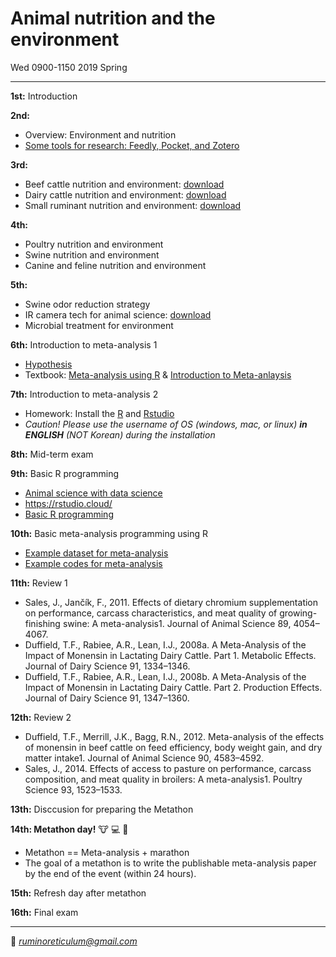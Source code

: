 # Animal nutrition and the environment  
Wed 0900-1150 2019 Spring

---------------------------------------

**1st:** Introduction  

**2nd:** 
- Overview: Environment and nutrition  
- [Some tools for research: Feedly, Pocket, and Zotero](https://youngjunna.github.io/2019-animal-nutrition-and-the-environment/Some_tools_for_research.html#1)

**3rd:** 
- Beef cattle nutrition and environment: [download](https://github.com/YoungjunNa/2019-animal-nutrition-and-the-environment/raw/master/Beef%20cattle%20nutrition%20and%20environment%20-%20G%20Park.pptx)
- Dairy cattle nutrition and environment: [download](https://github.com/YoungjunNa/2019-animal-nutrition-and-the-environment/raw/master/Dairy%20cattle%20Nutrition%20%26%20Environment_Kim.pptx)
- Small ruminant nutrition and environment: [download](https://github.com/YoungjunNa/2019-animal-nutrition-and-the-environment/raw/master/Small%20ruminant%20nutrition%20and%20environment_Lee.pptx)  

**4th:** 
- Poultry nutrition and environment
- Swine nutrition and environment
- Canine and feline nutrition and environment  

**5th:** 
- Swine odor reduction strategy
- IR camera tech for animal science: [download](https://github.com/YoungjunNa/2019-animal-nutrition-and-the-environment/blob/master/IR%20camera%20tech%20and%20animal-H.Kang.pdf)
- Microbial treatment for environment

**6th:** Introduction to meta-analysis 1  
- [Hypothesis](https://docs.google.com/presentation/d/12hvnrdV0ejO2iUR4VxWqZi80ZvSKx-rkbf5OL-J2szk/edit?usp=sharing)  
- Textbook: [Meta-analysis using R](https://book.naver.com/bookdb/book_detail.nhn?bid=9229584) & [Introduction to Meta-anlaysis](https://onlinelibrary.wiley.com/doi/book/10.1002/9780470743386)

**7th:** Introduction to meta-analysis 2
- Homework: Install the [R](https://www.r-project.org/) and [Rstudio](https://www.rstudio.com/) 
- *Caution! Please use the username of OS (windows, mac, or linux) **in ENGLISH** (NOT Korean) during the installation*  

**8th:** Mid-term exam

**9th:** Basic R programming  
- [Animal science with data science](https://github.com/YoungjunNa/aes/blob/master/animal%20science%20with%20data%20science.pdf)  
- https://rstudio.cloud/  
- [Basic R programming](https://youngjunna.github.io/aes/basicR)  

**10th:** Basic meta-analysis programming using R  
- [Example dataset for meta-analysis](https://github.com/YoungjunNa/animal_science/raw/master/R/meta_dataframe.xlsx)  
- [Example codes for meta-analysis](https://github.com/YoungjunNa/animal_science/blob/master/R/r_meta-analysis.R)  

**11th:** Review 1  
- Sales, J., Jančík, F., 2011. Effects of dietary chromium supplementation on performance, carcass characteristics, and meat quality of growing-finishing swine: A meta-analysis1. Journal of Animal Science 89, 4054–4067. 
- Duffield, T.F., Rabiee, A.R., Lean, I.J., 2008a. A Meta-Analysis of the Impact of Monensin in Lactating Dairy Cattle. Part 1. Metabolic Effects. Journal of Dairy Science 91, 1334–1346. 
- Duffield, T.F., Rabiee, A.R., Lean, I.J., 2008b. A Meta-Analysis of the Impact of Monensin in Lactating Dairy Cattle. Part 2. Production Effects. Journal of Dairy Science 91, 1347–1360. 

**12th:** Review 2    
- Duffield, T.F., Merrill, J.K., Bagg, R.N., 2012. Meta-analysis of the effects of monensin in beef cattle on feed efficiency, body weight gain, and dry matter intake1. Journal of Animal Science 90, 4583–4592.  
- Sales, J., 2014. Effects of access to pasture on performance, carcass composition, and meat quality in broilers: A meta-analysis1. Poultry Science 93, 1523–1533.

**13th:** Disccusion for preparing the Metathon

**14th: Metathon day!** :cow: :computer: :running:  
- Metathon == Meta-analysis + marathon  
- The goal of a metathon is to write the publishable meta-analysis paper by the end of the event (within 24 hours).  

**15th:** Refresh day after metathon

**16th:** Final exam

---------------------------------------
💌 *ruminoreticulum@gmail.com*
